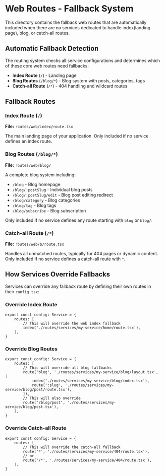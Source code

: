 # Web Routes - Fallback System

This directory contains the fallback web routes that are automatically included
when there are no services dedicated to handle index(landing page), blog, or
catch-all routes.

## Automatic Fallback Detection

The routing system checks all service configurations and determines which of
these core web routes need fallbacks:

- **Index Route** (`/`) - Landing page
- **Blog Routes** (`/blog/*`) - Blog system with posts, categories, tags
- **Catch-all Route** (`/*`) - 404 handling and wildcard routes

## Fallback Routes

### Index Route (`/`)

**File:** `routes/web/index/route.tsx`

The main landing page of your application. Only included if no service defines
an index route.

### Blog Routes (`/blog/*`)

**File:** `routes/web/blog/`

A complete blog system including:

- `/blog` - Blog homepage
- `/blog/:postSlug` - Individual blog posts
- `/blog/:postSlug/edit` - Blog post editing redirect
- `/blog/category` - Blog categories
- `/blog/tag` - Blog tags
- `/blog/subscribe` - Blog subscription

Only included if no service defines any route starting with `blog` or `blog/`.

### Catch-all Route (`/*`)

**File:** `routes/web/$/route.tsx`

Handles all unmatched routes, typically for 404 pages or dynamic content. Only
included if no service defines a catch-all route with `*`.

## How Services Override Fallbacks

Services can override any fallback route by defining their own routes in their
`config.tsx`:

### Override Index Route

```tsx
export const config: Service = {
	routes: [
		// This will override the web index fallback
		index('./routes/services/my-service/home/route.tsx'),
	],
}
```

### Override Blog Routes

```tsx
export const config: Service = {
	routes: [
		// This will override all blog fallbacks
		route('blog', './routes/services/my-service/blog/layout.tsx', [
			index('./routes/services/my-service/blog/index.tsx'),
			route(':slug', './routes/services/my-service/blog/post/route.tsx'),
		]),
		// This will also override
		route('/blog/post', './routes/services/my-service/blog/post.tsx'),
	],
}
```

### Override Catch-all Route

```tsx
export const config: Service = {
	routes: [
		// This will override the catch-all fallback
		route('*', './routes/services/my-service/404/route.tsx'),
		// or
		route('/*', './routes/services/my-service/404/route.tsx'),
	],
}
```
